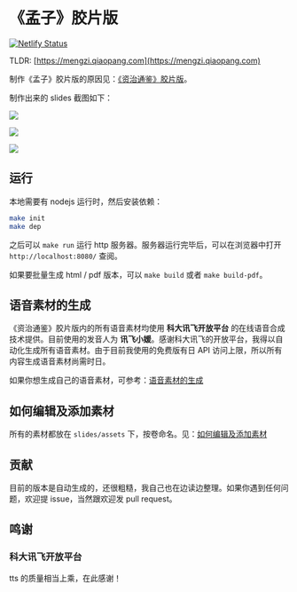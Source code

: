 # 《孟子》胶片版

[![Netlify Status](https://api.netlify.com/api/v1/badges/73066fe2-b1f9-4607-9117-d026b24fbd96/deploy-status)](https://app.netlify.com/sites/mengzi/deploys)

TLDR: [https://mengzi.qiaopang.com](https://mengzi.qiaopang.com)

制作《孟子》胶片版的原因见：[《资治通鉴》胶片版](https://github.com/tyrchen/tongjian)。

制作出来的 slides 截图如下：

![](assets/snapshots/snapshot1.jpg)

![](assets/snapshots/snapshot2.jpg)

![](assets/snapshots/snapshot3.jpg)


## 运行

本地需要有 nodejs 运行时，然后安装依赖：

```bash
make init
make dep
```

之后可以 `make run` 运行 http 服务器。服务器运行完毕后，可以在浏览器中打开 `http://localhost:8080/` 查阅。

如果要批量生成 html / pdf 版本，可以 `make build` 或者 `make build-pdf`。

## 语音素材的生成

《资治通鉴》胶片版内的所有语音素材均使用 __科大讯飞开放平台__ 的在线语音合成技术提供。目前使用的发音人为 __讯飞小媛__。感谢科大讯飞的开放平台，我得以自动化生成所有语音素材。由于目前我使用的免费版有日 API 访问上限，所以所有内容生成语音素材尚需时日。

如果你想生成自己的语音素材，可参考：[语音素材的生成](https://github.com/tyrchen/tongjian#%E8%AF%AD%E9%9F%B3%E7%B4%A0%E6%9D%90%E7%9A%84%E7%94%9F%E6%88%90)

## 如何编辑及添加素材

所有的素材都放在 `slides/assets` 下，按卷命名。见：[如何编辑及添加素材](https://github.com/tyrchen/tongjian#%E5%A6%82%E4%BD%95%E7%BC%96%E8%BE%91%E5%8F%8A%E6%B7%BB%E5%8A%A0%E7%B4%A0%E6%9D%90)


## 贡献

目前的版本是自动生成的，还很粗糙，我自己也在边读边整理。如果你遇到任何问题，欢迎提 issue，当然跟欢迎发 pull request。


## 鸣谢

### 科大讯飞开放平台

tts 的质量相当上乘，在此感谢！
